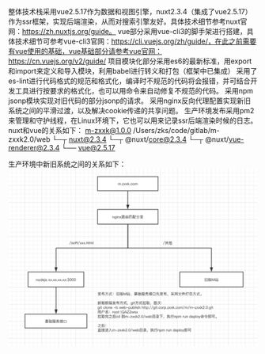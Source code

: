 整体技术栈采用vue2.5.17作为数据和视图引擎，nuxt2.3.4（集成了vue2.5.17）作为ssr框架，实现后端渲染，从而对搜索引擎友好。具体技术细节参考nuxt官网：https://zh.nuxtjs.org/guide。
vue部分采用vue-cli3的脚手架进行搭建，具体技术细节可参考vue-cli3官网：https://cli.vuejs.org/zh/guide/，在此之前需要有vue使用的基础，vue基础部分请参考vue官网：https://cn.vuejs.org/v2/guide/
项目模块化部分采用es6的最新标准，用export和import来定义和导入模块，利用babel进行转义和打包（框架中已集成）
采用了es-lint进行代码格式的规范和格式化，编译时不规范的代码将会报错，并可结合开发工具进行按要求的格式化，也可以用命令来自动修复不规范的代码。
采用npm jsonp模块实现对旧代码的部分jsonp的请求。
采用nginx反向代理配置实现新旧系统之间的平滑过渡，以及解决cookie传递的共享问题。
生产环境发布采用pm2来管理和守护线程，在Linux环境下，它也可以用来记录ssr后端渲染时候的日志。
nuxt和vue的关系如下：
m-zxxk@1.0.0 /Users/zks/code/gitlab/m-zxxk2.0/web
└─┬ nuxt@2.3.4
  └─┬ @nuxt/core@2.3.4
    └─┬ @nuxt/vue-renderer@2.3.4
      └── vue@2.5.17 

生产环境中新旧系统之间的关系如下：
![](../assets/img/m-zxxk2.0-network.jpg)
